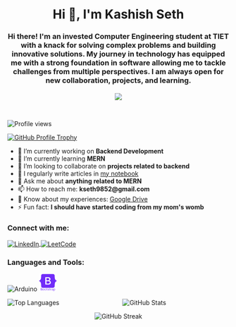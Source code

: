 <h1 align="center">Hi 👋, I'm Kashish Seth</h1>
<h3 align="center">Hi there! I'm an invested Computer Engineering student at TIET with a knack for solving complex problems and building innovative solutions. My journey in technology has equipped me with a strong foundation in software allowing me to tackle challenges from multiple perspectives. I am always open for new collaboration, projects, and learning.</h3>

<p align="center">
  <img align="center" width="400" src="https://camo.githubusercontent.com/d47c7d1ab92d7b3dae8edffb139b129f1f07af036d1ba18e94b10a112dc0e730/68747470733a2f2f63646e612e61727473746174696f6e2e636f6d2f702f6173736574732f696d616765732f696d616765732f3034322f3633312f3238362f6f726967696e616c2f627279616e2d726f6472696775657a2d62656c6368696269612d312d726967687473706565642e6769663f31363335303337353632">
</p>
<br>
<p align="left">
  <img src="https://komarev.com/ghpvc/?username=kashishset&label=Profile%20views&color=0e75b6&style=flat" alt="Profile views" />
</p>

<p align="left">
  <a href="https://github.com/ryo-ma/github-profile-trophy">
    <img src="https://github-profile-trophy.vercel.app/?username=kashishset" alt="GitHub Profile Trophy" />
  </a>
</p>

<ul>
  <li>🔭 I’m currently working on <strong>Backend Development</strong></li>
  <li>🌱 I’m currently learning <strong>MERN</strong></li>
  <li>👯 I’m looking to collaborate on <strong>projects related to backend</strong></li>
  <li>📝 I regularly write articles in <a href="my notebook">my notebook</a></li>
  <li>💬 Ask me about <strong>anything related to MERN</strong></li>
  <li>📫 How to reach me: <strong>kseth9852@gmail.com</strong></li>
  <li>📄 Know about my experiences: <a href="https://drive.google.com/drive/home">Google Drive</a></li>
  <li>⚡ Fun fact: <strong>I should have started coding from my mom's womb</strong></li>
</ul>

<h3 align="left">Connect with me:</h3>
<p align="left">
  <a href="https://linkedin.com/in/https://www.linkedin.com/in/kashish-seth-6097182bb" target="blank">
    <img align="center" src="https://raw.githubusercontent.com/rahuldkjain/github-profile-readme-generator/master/src/images/icons/Social/linked-in-alt.svg" alt="LinkedIn" height="30" width="40" />
  </a>
  <a href="https://www.leetcode.com/https://leetcode.com/u/kashishseth/" target="blank">
    <img align="center" src="https://raw.githubusercontent.com/rahuldkjain/github-profile-readme-generator/master/src/images/icons/Social/leet-code.svg" alt="LeetCode" height="30" width="40" />
  </a>
</p>

<h3 align="left">Languages and Tools:</h3>
<p align="left">
  <img src="https://cdn.worldvectorlogo.com/logos/arduino-1.svg" alt="Arduino" width="40" height="40"/>
  <img src="https://raw.githubusercontent.com/devicons/devicon/master/icons/bootstrap/bootstrap-plain-wordmark.svg" alt="Bootstrap" width="40" height="40"/>
  <!-- Add more icons as needed -->
 </p>

<p align="left">
  <img align="left" src="https://github-readme-stats.vercel.app/api/top-langs?username=kashishset&show_icons=true&locale=en&layout=compact" alt="Top Languages" />
</p>

<p align="center">
  <img src="https://github-readme-stats.vercel.app/api?username=kashishset&show_icons=true&locale=en" alt="GitHub Stats" />
</p>

<p align="center">
  <img src="https://github-readme-streak-stats.herokuapp.com/?user=kashishset" alt="GitHub Streak" />
</p>
